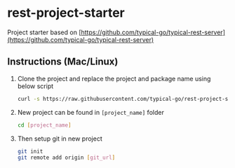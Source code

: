 # rest-project-starter

Project starter based on [https://github.com/typical-go/typical-rest-server](https://github.com/typical-go/typical-rest-server)

## Instructions (Mac/Linux)

1. Clone the project and replace the project and package name using below script
    ```bash
    curl -s https://raw.githubusercontent.com/typical-go/rest-project-starter/master/setup.sh | bash -s [project_name] [package_name]
    ```

2. New project can be found in `[project_name]` folder
    ```bash
    cd [project_name]
    ```

3. Then setup git in new project
    ```bash
    git init
    git remote add origin [git_url]
    ```
